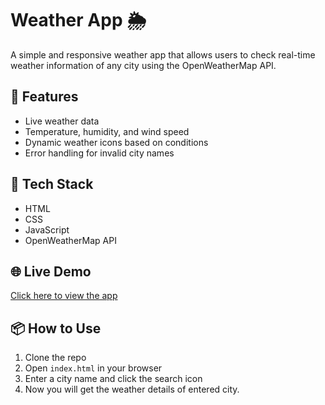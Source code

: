 # Weather App 🌦️

A simple and responsive weather app that allows users to check real-time weather information of any city using the OpenWeatherMap API.

## 🚀 Features
- Live weather data
- Temperature, humidity, and wind speed
- Dynamic weather icons based on conditions
- Error handling for invalid city names

## 🔧 Tech Stack
- HTML
- CSS
- JavaScript
- OpenWeatherMap API

## 🌐 Live Demo
[Click here to view the app](https://shahanaz1594.github.io/WeatherApp-Project/)

## 📦 How to Use
1. Clone the repo
2. Open `index.html` in your browser
3. Enter a city name and click the search icon
4. Now you will get the weather details of entered city.
